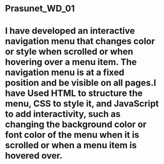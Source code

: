 # Prasunet_WD_01
# I have developed an interactive navigation menu that changes color or style when scrolled or when hovering over a menu item. The navigation menu is at a fixed position and be visible on all pages.I have Used HTML to structure the menu, CSS to style it, and JavaScript to add interactivity, such as changing the background color or font color of the menu when it is scrolled or when a menu item is hovered over.
